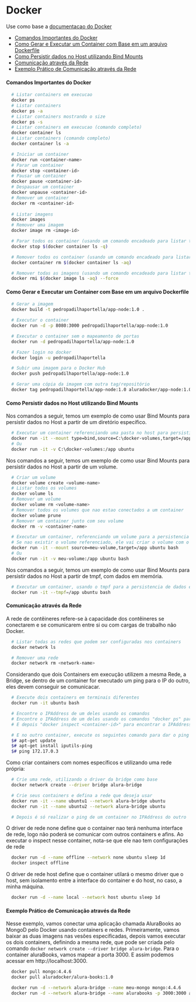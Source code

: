 # Docker

Use como base a [documentacao do Docker](https://docs.docker.com/)

- [Comandos Importantes do Docker](#comandos-importantes-do-docker)
- [Como Gerar e Executar um Container com Base em um arquivo Dockerfile](#como-gerar-e-executar-um-container-com-base-em-um-arquivo-dockerfile)
- [Como Persistir dados no Host utilizando Bind Mounts](#como-persistir-dados-no-host-utilizando-bind-mounts)
- [Comunicação através da Rede](#comunicação-através-da-rede)
- [Exemplo Prático de Comunicação através da Rede](#exemplo-prático-de-comunicação-através-da-rede)

#### Comandos Importantes do Docker

```bash
  # Listar containers em execucao
  docker ps
  # Listar containers
  docker ps -a
  # Listar containers mostrando o size
  docker ps -s
  # Listar containers em execucao (comando completo)
  docker container ls
  # Listar containers (comando completo)
  docker container ls -a

  # Iniciar um container
  docker run <container-name>
  # Parar um container
  docker stop <container-id>
  # Pausar um container
  docker pause <container-id>
  # Despausar um container
  docker unpause <container-id>
  # Remover um container
  docker rm <container-id>
  
  # Listar imagens
  docker images
  # Remover uma imagem
  docker image rm <image-id>

  # Parar todos os container (usando um comando encadeado para listar todos os containers)
  docker stop $(docker container ls -q)

  # Remover todos os container (usando um comando encadeado para listar todos os containers)
  docker container rm $(docker container ls -aq)

  # Remover todas as imagens (usando um comando encadeado para listar todas as imagens)
  docker rmi $(docker image ls -aq) --force
```

#### Como Gerar e Executar um Container com Base em um arquivo Dockerfile

```bash
  # Gerar a imagem
  docker build -t pedropadilhaportella/app-node:1.0 .

  # Executar o container
  docker run -d -p 8080:3000 pedropadilhaportella/app-node:1.0

  # Executar o container sem o mapeamento de portas
  docker run -d pedropadilhaportella/app-node:1.0

  # Fazer login no docker
  docker login -u pedropadilhaportella

  # Subir uma imagem para o Docker Hub
  docker push pedropadilhaportella/app-node:1.0

  # Gerar uma cópia da imagem com outra tag/repositório
  docker tag pedropadilhaportella/app-node:1.0 aluradocker/app-node:1.0
```

#### Como Persistir dados no Host utilizando Bind Mounts

Nos comandos a seguir, temos um exemplo de como usar Bind Mounts para persistir dados no Host
a partir de um diretório específico.

```bash
  # Executar um container referenciando uma pasta no host para persistir os dados
  docker run -it --mount type=bind,source=C:\docker-volumes,target=/app ubuntu bash 
  # Ou
  docker run -it -v C:\docker-volumes:/app ubuntu
```

Nos comandos a seguir, temos um exemplo de como usar Bind Mounts para persistir dados no Host
a partir de um volume.

```bash
  # Criar um volume
  docker volume create <volume-name>
  # Listar todos os volumes
  docker volume ls
  # Remover um volume
  docker volume rm <volume-name>
  # Remover todos os volumes que nao estao conectados a um container
  docker volume prune
  # Remover um container junto com seu volume
  docker rm -v <container-name>

  # Executar um container, referenciando um volume para a persistencia de dados
  # Se nao existir o volume referenciado, ele vai criar o volume com o nome definido no comando
  docker run -it --mount source=meu-volume,target=/app ubuntu bash
  # Ou
  docker run -it -v meu-volume:/app ubuntu bash
```

Nos comandos a seguir, temos um exemplo de como usar Bind Mounts para persistir dados no Host
a partir de tmpf, com dados em memória.

```bash
  # Executar um container, usando o tmpf para a persistencia de dados em memória
  docker run -it --tmpf=/app ubuntu bash
```

#### Comunicação através da Rede

A rede de contêineres refere-se à capacidade dos contêineres se conectarem e 
se comunicarem entre si ou com cargas de trabalho não Docker.

```bash
  # Listar todas as redes que podem ser configuradas nos containers
  docker network ls

  # Remover uma rede
  docker network rm <network-name>
```

Considerando que dois Containers em execução utilizem a mesma Rede, a Bridge, 
se dentro de um container for executado um ping para o IP do outro, 
eles devem conseguir se comunicacar.

```bash
  # Execute dois containers em terminais diferentes
  docker run -it ubuntu bash

  # Encontre o IPAddress de um deles usando os comandos
  # Encontre o IPAddress de um deles usando os comandos "docker ps" para selecionar o Id de um deles
  # E depois "docker inspect <container-id>" para encontrar o IPAddress dele.

  # E no outro container, execute os seguintes comando para dar o ping no IPAddress do primeiro.
  $# apt-get update
  $# apt-get install iputils-ping
  $# ping 172.17.0.3
```

Como criar containers com nomes específicos e utilizando uma rede própria:

```bash
  # Crie uma rede, utilizando o driver da bridge como base
  docker network create --driver bridge alura-bridge

  # Crie seus containers e defina a rede que deseja usar
  docker run -it --name ubuntu1 --network alura-bridge ubuntu
  docker run -it --name ubuntu2 --network alura-bridge ubuntu

  # Depois é só realizar o ping de um container no IPAddress do outro
```

O driver de rede none define que o container nao terá nenhuma interface de rede,
logo não poderá se comunicar com outros containers e afins. 
Ao executar o inspect nesse container, nota-se que ele nao tem configurações de rede

```bash 
  docker run -d --name offline --network none ubuntu sleep 1d
  docker inspect offline
```

O driver de rede host define que o container utilará o mesmo driver que o host,
sem isolamento entre a interface do container e do host, no caso, a minha máquina.

```bash 
  docker run -d --name local --network host ubuntu sleep 1d
```

#### Exemplo Prático de Comunicação através da Rede

Nesse exemplo, vamos conectar uma aplicação chamada AluraBooks ao MongoD pelo Docker usando containers e redes.
Primeiramente, vamos baixar as duas imagens nas vesões especificadas, depois vamos executar os dois containers, 
definindo a mesma rede, que pode ser criada pelo comando `docker network create --driver bridge alura-bridge`.
Para o container aluraBooks, vamos mapear a porta 3000. E assim podemos acessar em http://localhost:3000.

```bash 
  docker pull mongo:4.4.6
  docker pull aluradocker/alura-books:1.0

  docker run -d --network alura-bridge --name meu-mongo mongo:4.4.6
  docker run -d --network alura-bridge --name alurabooks -p 3000:3000 aluradocker/alura-books:1.0
```